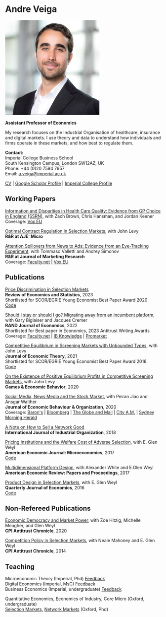 # Andre Veiga


![Me](website_photo.jpeg)


**Assistant Professor of Economics** <br/> 

My research focuses on the Industrial Organisation of healthcare, insurance and digital markets. I use theory and data to understand how individuals and firms operate in these markets, and how best to regulate them.


**Contact:**  <br/>
Imperial College Business School  <br/>
South Kensington Campus, London SW12AZ, UK <br/>
Phone: +44 (0)20 7594 7957 <br/>
Email: <a.veiga@imperial.ac.uk> <br/>

<a href="Veiga_CV.pdf" target="_blank">CV</a> | <a href="https://scholar.google.com/citations?user=C-gmx8QAAAAJ&hl=en" target="_blank"> Google Scholar Profile</a> | <a href="https://www.imperial.ac.uk/people/a.veiga" target="_blank"> Imperial College Profile</a>





## Working Papers


[Information and Disparities in Health Care Quality: Evidence from GP Choice in England](https://www.nber.org/papers/w31033) [(SSRN)](https://ssrn.com/abstract=4393373), with Zach Brown, Chris Hansman, and Jordan Keener <br/>
Coverage: [Vox EU](https://cepr.org/voxeu/columns/why-high-income-patients-go-higher-quality-doctors)


[Optimal Contract Regulation in Selection Markets](http://dx.doi.org/10.2139/ssrn.4029945), with John Levy<br/>
**R&R at AJE: Micro**


[Attention Spillovers from News to Ads: Evidence from an Eye-Tracking Experiment](https://papers.ssrn.com/sol3/papers.cfm?abstract_id=3836531), with Tommaso Valletti and Andrey Simonov <br/>
**R&R at Journal of Marketing Research** <br/>
Coverage: [Faculty.net](https://faculti.net/attention-recall-and-purchase/) | [Vox EU](https://cepr.org/voxeu/columns/advertiser-block-lists-threat-media-integrity)





## Publications


[Price Discrimination in Selection Markets](https://doi.org/10.1162/rest_a_01330) <br/>
**Review of Economics and Statistics**, 2023 <br/>
Shortlisted for SCOR/EGRIE Young Economist Best Paper Award 2020   <br/>
[Code](code_2023_REStat.zip)


[Should I stay or should I go? Migrating away from an incumbent platform](http://dx.doi.org/10.1111/1756-2171.12418), with Gary Biglaiser and Jacques Cremer  <br/>
**RAND Journal of Economics**, 2022 <br/>
Shortlisted for Best paper in Economics, 2023 Antitrust Writing Awards <br/>
Coverage: [Faculty.net](https://faculti.net/should-i-stay-or-should-i-go-migrating-away-from-an-incumbent-platform/) | 
[IB Knowledge](https://www.imperial.ac.uk/business-school/ib-knowledge/strategy-leadership/why-did-google-fail) |
[Promarket](https://www.promarket.org/2023/02/16/user-hesitancy-increases-online-platforms-incumbency-advantage/)


[Competitive Equilibrium in Screening Markets with Unbounded Types](https://doi.org/10.1016/j.jet.2021.105198), with John Levy <br/>
**Journal of Economic Theory**, 2021 <br/>
Shortlisted for SCOR/EGRIE Young Economist Best Paper Award 2018 <br/>
[Code](code_2021_JET.zip)


[On the Existence of Positive Equilibrium Profits in Competitive Screening Markets](https://www.sciencedirect.com/science/article/pii/S0899825620301093), with John Levy <br/>
**Games & Economic Behavior**, 2020




[Social Media, News Media and the Stock Market](https://doi.org/10.1016/j.jebo.2020.03.002), with Peiran Jiao and Ansgar Walther <br/>
**Journal of Economic Behaviour & Organization**, 2020 <br/>
Coverage:
[Baron's](https://www.barrons.com/articles/social-media-coverage-of-stocks-can-be-misleading-1480137067) |
[Bloomberg](https://www.bloomberg.com/news/articles/2016-04-13/twitter-and-the-stock-news-echo-chamber-that-whips-up-volatility) |
[The Globe and Mail](https://www.theglobeandmail.com/globe-investor/investment-ideas/social-medias-stale-news-effect-spurs-stock-volatility-study-finds/article29622358/) |
[City A.M.](https://www.cityam.com/the-twitter-news-merry-go-round-increases-volatility-in-financial-markets-study-says/) |
[Sydney Morning Herald](https://www.smh.com.au/business/markets/twitter-and-the-stock-news-echo-chamber-that-whips-up-volatility-20160413-go5n9m.html)





[A Note on How to Sell a Network Good](https://www.sciencedirect.com/science/article/abs/pii/S0167718718300195) <br/>
**International Journal of Industrial Organization**, 2018




[Pricing Institutions and the Welfare Cost of Adverse Selection](https://www.aeaweb.org/articles?id=10.1257/mic.20150295), with E. Glen Weyl <br/>
**American Economic Journal: Microeconomics**, 2017 <br/>
[Code](code_2017_AEJ.zip)




[Multidimensional Platform Design](https://www.aeaweb.org/conference/2017/preliminary/paper/yd8Y9it3), with Alexander White and E.Glen Weyl <br/>
**American Economic Review: Papers and Proceedings**, 2017 <br/>







[Product Design in Selection Markets](https://academic.oup.com/qje/article/131/2/1007/2607142), with E. Glen Weyl <br/>
**Quarterly Journal of Economics**, 2016 <br/>
[Code](code_2016_QJE.zip)

























## Non-Refereed Publications


[Economic Democracy and Market Power](https://www.competitionpolicyinternational.com/economic-democracy-and-market-power/), with  Zoe Hitzig, Michelle Meagher, and Glen Weyl <br/>
**CPI Antitrust Chronicle**, 2020


[Competition Policy in Selection Markets](https://www.competitionpolicyinternational.com/competition-policy-in-selection-markets/), with Neale Mahoney and E. Glen Weyl <br/>
**CPI Antitrust Chronicle**, 2014










## Teaching

[comment]: # (Must include FULL URL for google forms, otherwise it doesnt work when uploaded)

Microeconomic Theory (Imperial, Phd) 
[Feedback](https://docs.google.com/forms/d/e/1FAIpQLSf5TpaKbhvj7LRPeZIlr2UwMENWMbJQf41G0fMi-6lK3tjHnA/viewform?usp=sf_link) <br/>
Digital Economics (Imperial, MsC)
[Feedback](https://docs.google.com/forms/d/e/1FAIpQLScNdfV8SmD1bsTZgoC_ogYQX_2c7G5kPlrRgGJm1TjZmS3Ubw/viewform?usp=sf_link) <br/>
Business Economics (Imperial, undergraduate)
[Feedback](https://docs.google.com/forms/d/e/1FAIpQLSe51UFpT-E0Nq6J1I9I5nbP8P1yjuVvbqoS9Ad1IqdYo2C7OQ/viewform?usp=sf_link)

Quantitative Economics, Economics of Industry, Core Micro (Oxford, undergraduate) <br/>
[Selection Markets](teaching_selection.zip),  [Network Markets](teaching_networks.zip) (Oxford, Phd)

